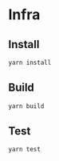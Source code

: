 # Infra

## Install

```sh
yarn install
```

## Build

```sh
yarn build
```

## Test

```sh
yarn test
```
